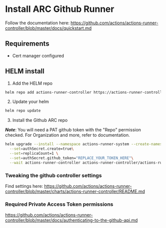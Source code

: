 # Install ARC Github Runner

Follow the documentation here: https://github.com/actions/actions-runner-controller/blob/master/docs/quickstart.md

## Requirements

- Cert manager configured

## HELM install

1. Add the HELM repo

```bash
helm repo add actions-runner-controller https://actions-runner-controller.github.io/actions-runner-controller
```

2. Update your helm 

```bash
helm repo update
```

3. Install the Github ARC repo

***Note***: You will need a PAT github token with the "Repo" permission checked. For Organization and more, refer to documentation.

```bash
helm upgrade --install --namespace actions-runner-system --create-namespace\
  --set=authSecret.create=true\
  --set=replicaCount=1 \
  --set=authSecret.github_token="REPLACE_YOUR_TOKEN_HERE"\
  --wait actions-runner-controller actions-runner-controller/actions-runner-controller
```

### Tweaking the github controller settings

Find settings here: https://github.com/actions/actions-runner-controller/blob/master/charts/actions-runner-controller/README.md

### Required Private Access Token permissions

https://github.com/actions/actions-runner-controller/blob/master/docs/authenticating-to-the-github-api.md
